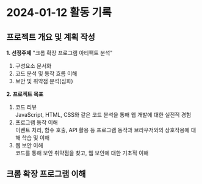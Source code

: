 # 2024-01-12 활동 기록  
## 프로젝트 개요 및 계획 작성
**1. 선정주제**
  "크롬 확장 프로그램 아티팩트 분석"  
  1. 구성요소 문서화  
  2. 코드 분석 및 동작 흐름 이해  
  3. 보안 및 취약점 분석(심화)  

**2. 프로젝트 목표**
  1. 코드 리뷰  
     JavaScript, HTML, CSS와 같은 코드 분석을 통해 웹 개발에 대한 실전적 경험
  2. 프로그램 동작 이해  
     이벤트 처리, 함수 호출, API 활용 등 프로그램 동작과 브라우저와의 상호작용에 대해 학습 및 이해
  3. 웹 보안 이해  
     코드를 통해 보안 취약점을 찾고, 웹 보안에 대한 기초적 이해

## 크롬 확장 프로그램 이해

   
